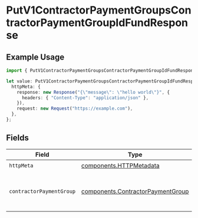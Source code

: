 # PutV1ContractorPaymentGroupsContractorPaymentGroupIdFundResponse

## Example Usage

```typescript
import { PutV1ContractorPaymentGroupsContractorPaymentGroupIdFundResponse } from "@gusto/embedded-api/models/operations/putv1contractorpaymentgroupscontractorpaymentgroupidfund.js";

let value: PutV1ContractorPaymentGroupsContractorPaymentGroupIdFundResponse = {
  httpMeta: {
    response: new Response("{\"message\": \"hello world\"}", {
      headers: { "Content-Type": "application/json" },
    }),
    request: new Request("https://example.com"),
  },
};
```

## Fields

| Field                                                                                  | Type                                                                                   | Required                                                                               | Description                                                                            |
| -------------------------------------------------------------------------------------- | -------------------------------------------------------------------------------------- | -------------------------------------------------------------------------------------- | -------------------------------------------------------------------------------------- |
| `httpMeta`                                                                             | [components.HTTPMetadata](../../models/components/httpmetadata.md)                     | :heavy_check_mark:                                                                     | N/A                                                                                    |
| `contractorPaymentGroup`                                                               | [components.ContractorPaymentGroup](../../models/components/contractorpaymentgroup.md) | :heavy_minus_sign:                                                                     | Full contractor payment group object                                                   |